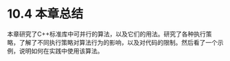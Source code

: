 # 10.4 本章总结

本章研究了C++标准库中可并行的算法，以及它们的用法。研究了各种执行策略，了解了不同执行策略对算法行为的影响，以及对代码的限制。然后看了一个示例，说明如何在实践中使用该算法。